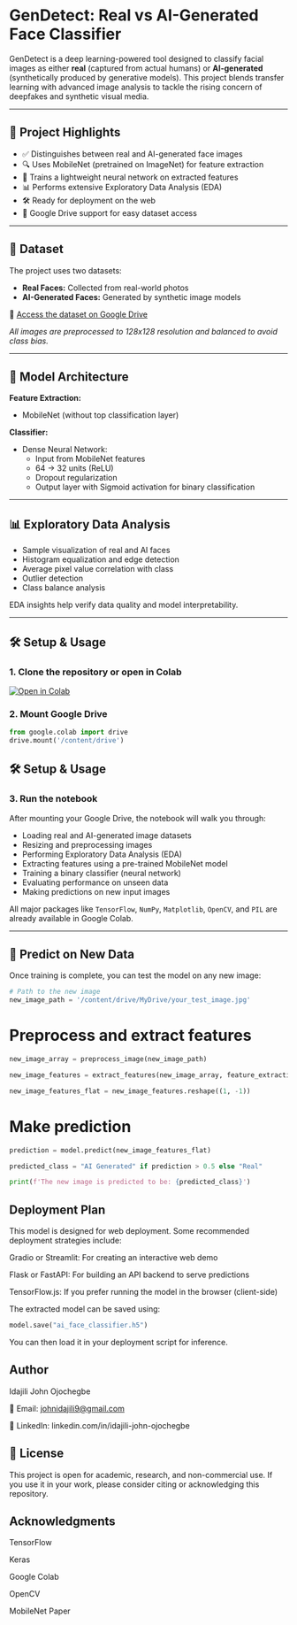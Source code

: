 # GenDetect: Real vs AI-Generated Face Classifier

GenDetect is a deep learning-powered tool designed to classify facial images as either **real** (captured from actual humans) or **AI-generated** (synthetically produced by generative models). This project blends transfer learning with advanced image analysis to tackle the rising concern of deepfakes and synthetic visual media.

---

## 🚀 Project Highlights

- ✅ Distinguishes between real and AI-generated face images
- 🔍 Uses MobileNet (pretrained on ImageNet) for feature extraction
- 🧠 Trains a lightweight neural network on extracted features
- 📊 Performs extensive Exploratory Data Analysis (EDA)
- 🛠️ Ready for deployment on the web
- 📁 Google Drive support for easy dataset access

---

## 📂 Dataset

The project uses two datasets:

- **Real Faces:** Collected from real-world photos
- **AI-Generated Faces:** Generated by synthetic image models

📎 [Access the dataset on Google Drive](YOUR_GOOGLE_DRIVE_DATASET_LINK_HERE)

_All images are preprocessed to 128x128 resolution and balanced to avoid class bias._

---

## 🧠 Model Architecture

**Feature Extraction:**  
- MobileNet (without top classification layer)

**Classifier:**  
- Dense Neural Network:
  - Input from MobileNet features
  - 64 → 32 units (ReLU)
  - Dropout regularization
  - Output layer with Sigmoid activation for binary classification

---

## 📊 Exploratory Data Analysis

- Sample visualization of real and AI faces  
- Histogram equalization and edge detection  
- Average pixel value correlation with class  
- Outlier detection  
- Class balance analysis  

EDA insights help verify data quality and model interpretability.

---

## 🛠️ Setup & Usage

### 1. Clone the repository or open in Colab

[![Open in Colab](https://colab.research.google.com/assets/colab-badge.svg)]([YOUR_GOOGLE_COLAB_NOTEBOOK_LINK_HERE](https://colab.research.google.com/github/IdajiliJohnOjochegbe/AI-Face-Detection-/blob/main/Detect_AI_Face.ipynb#scrollTo=n3jyXHf_S3hU))

### 2. Mount Google Drive

```python
from google.colab import drive
drive.mount('/content/drive')
```
## 🛠️ Setup & Usage

### 3. Run the notebook

After mounting your Google Drive, the notebook will walk you through:

- Loading real and AI-generated image datasets
- Resizing and preprocessing images
- Performing Exploratory Data Analysis (EDA)
- Extracting features using a pre-trained MobileNet model
- Training a binary classifier (neural network)
- Evaluating performance on unseen data
- Making predictions on new input images

All major packages like `TensorFlow`, `NumPy`, `Matplotlib`, `OpenCV`, and `PIL` are already available in Google Colab.

---

## 🔮 Predict on New Data

Once training is complete, you can test the model on any new image:

```python
# Path to the new image
new_image_path = '/content/drive/MyDrive/your_test_image.jpg'
```
# Preprocess and extract features

```python
new_image_array = preprocess_image(new_image_path)

new_image_features = extract_features(new_image_array, feature_extraction_model)

new_image_features_flat = new_image_features.reshape((1, -1))
```
# Make prediction

```python
prediction = model.predict(new_image_features_flat)

predicted_class = "AI Generated" if prediction > 0.5 else "Real"

print(f'The new image is predicted to be: {predicted_class}')
```

## Deployment Plan

This model is designed for web deployment. Some recommended deployment strategies include:

Gradio or Streamlit: For creating an interactive web demo

Flask or FastAPI: For building an API backend to serve predictions

TensorFlow.js: If you prefer running the model in the browser (client-side)

The extracted model can be saved using:

```python
model.save("ai_face_classifier.h5")
```
You can then load it in your deployment script for inference.

## Author
Idajili John Ojochegbe

📧 Email: johnidajili9@gmail.com

🔗 LinkedIn: linkedin.com/in/idajili-john-ojochegbe

## 📜 License
This project is open for academic, research, and non-commercial use. If you use it in your work, please consider citing or acknowledging this repository.

## Acknowledgments
TensorFlow

Keras

Google Colab

OpenCV

MobileNet Paper

